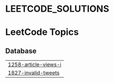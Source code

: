 # LEETCODE_SOLUTIONS
<!---LeetCode Topics Start-->
# LeetCode Topics
## Database
|  |
| ------- |
| [1258-article-views-i](https://github.com/Dharani-S93/LEETCODE_SOLUTIONS/tree/master/1258-article-views-i) |
| [1827-invalid-tweets](https://github.com/Dharani-S93/LEETCODE_SOLUTIONS/tree/master/1827-invalid-tweets) |
<!---LeetCode Topics End-->